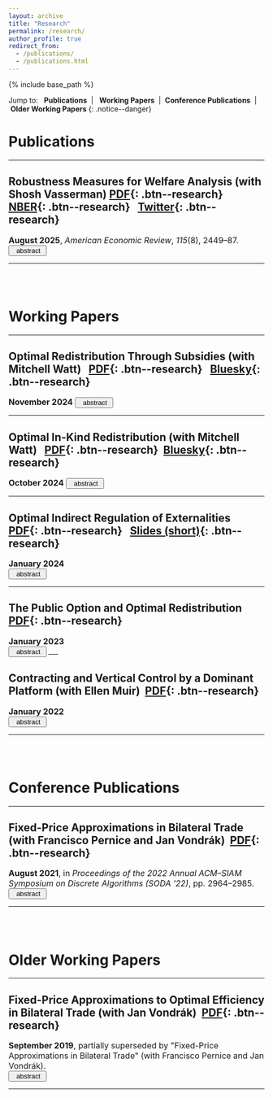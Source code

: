 ```yaml
---
layout: archive
title: "Research"
permalink: /research/
author_profile: true
redirect_from: 
  - /publications/
  - /publications.html
---
```


{% include base_path %}

Jump to: &nbsp; <a href="#publications" style="text-decoration:none"><b>Publications</b></a>&nbsp; \| &nbsp; <a href="#working-papers" style="text-decoration:none"><b>Working Papers</b></a>&nbsp; \| &nbsp;<a href="#conference-publications" style="text-decoration:none"><b>Conference Publications</b></a>&nbsp; \| &nbsp;<a href="#older-working-papers" style="text-decoration:none"><b>Older Working Papers</b></a>
{: .notice--danger}



# Publications
___

## <a href="https://doi.org/10.1257/aer.20220673" style="text-decoration:none">Robustness Measures for Welfare Analysis</a> (with <a href="https://shoshanavasserman.com/" style="text-decoration:none">Shosh Vasserman</a>) [PDF](/files/RMWA.pdf){: .btn--research} &nbsp; [NBER](https://www.nber.org/papers/w29656){: .btn--research} &nbsp; [Twitter](https://threadreaderapp.com/thread/1951060540421472709.html){: .btn--research}

<font size="3">
<b>August 2025</b>, <em>American Economic Review</em>, <em>115</em>(8), 2449–87.<br>
</font>

<BUTTON ID="abstract_rmwa_show" CLASS="btn" ONCLICK="document.getElementById('abstract_rmwa_show').style.display='none'; document.getElementById('abstract_rmwa_hide').style.display='block'; document.getElementById('abstract_rmwa').style.display='block'">
<i class="fa fa-list-alt" aria-hidden="true"></i>&nbsp; abstract&nbsp;  <i class="fa fa-angle-double-down" aria-hidden="true"></i>
</BUTTON>
<BUTTON ID="abstract_rmwa_hide" CLASS="btn" STYLE="display:none" ONCLICK=" document.getElementById('abstract_rmwa_show').style.display='block'; document.getElementById('abstract_rmwa_hide').style.display='none'; document.getElementById('abstract_rmwa').style.display='none'">
<i class="fa fa-list-alt" aria-hidden="true"></i>&nbsp; abstract&nbsp;  <i class="fa fa fa-angle-double-up" aria-hidden="true"></i>
</BUTTON>

<DIV ID="abstract_rmwa" STYLE="display:none">
<font size="3">
Economists routinely make functional form assumptions on demand curves to derive welfare conclusions. How sensitive are these conclusions to such assumptions? In this paper, we develop robustness measures that quantify the extent to which the true demand curve must deviate from common functional form assumptions in order to overturn a welfare conclusion. We parametrize this variability in terms of the gradient and curvature of the demand curve. By leveraging tools from information design, we show that our measures are easy to compute. Our measures are also flexible and easy to use, as we illustrate through empirical applications.</font>
</DIV> 

___

<br><br>

# Working Papers

___

## <a href="/files/ORTS.pdf" style="text-decoration:none">Optimal Redistribution Through Subsidies</a> (with <a href="https://www.mitchellwatt.com/" style="text-decoration:none">Mitchell Watt</a>) &nbsp; [PDF](/files/ORTS.pdf){: .btn--research} &nbsp; [Bluesky](https://skyview.social/?url=https://bsky.app/profile/did:plc:qumez67qtaucaiqg2g72fylx/post/3lcgbmgodm22i&viewtype=unroll){: .btn--research} 

<font size="3">
<b>November 2024</b>
</font>

<BUTTON ID="abstract_orts_show" CLASS="btn" ONCLICK="document.getElementById('abstract_orts_show').style.display='none'; document.getElementById('abstract_orts_hide').style.display='block'; document.getElementById('abstract_orts').style.display='block'">
<i class="fa fa-list-alt" aria-hidden="true"></i>&nbsp; abstract&nbsp;  <i class="fa fa-angle-double-down" aria-hidden="true"></i>
</BUTTON>
<BUTTON ID="abstract_orts_hide" CLASS="btn" STYLE="display:none" ONCLICK=" document.getElementById('abstract_orts_show').style.display='block'; document.getElementById('abstract_orts_hide').style.display='none'; document.getElementById('abstract_orts').style.display='none'">
<i class="fa fa-list-alt" aria-hidden="true"></i>&nbsp; abstract&nbsp;  <i class="fa fa fa-angle-double-up" aria-hidden="true"></i>
</BUTTON>

<DIV ID="abstract_orts" STYLE="display:none">
<font size="3">
In this paper, we develop a model of redistribution where a social planner, seeking to maximize weighted total surplus, can subsidize consumers who participate in a private market. We identify when subsidies can strictly improve upon the laissez-faire outcome, which depends on the correlation between consumers’ demand and need. We characterize the optimal nonlinear subsidy by quantifying when—and for which units of the good—the social planner uses a full subsidy (i.e., free provision) rather than a partial subsidy or no subsidy. Our findings provide justifications for (i) free provision of a baseline quantity and (ii) subsidizing goods for which demand and need are positively correlated.</font>
</DIV> 

___

## <a href="https://arxiv.org/abs/2409.06112" style="text-decoration:none">Optimal In-Kind Redistribution</a> (with <a href="https://www.mitchellwatt.com/" style="text-decoration:none">Mitchell Watt</a>) &nbsp; [PDF](/files/OIKR.pdf){: .btn--research}&nbsp; [Bluesky](https://skyview.social/?url=https://bsky.app/profile/did:plc:qumez67qtaucaiqg2g72fylx/post/3lcgbmgodm22i&viewtype=unroll){: .btn--research}

<font size="3">
<b>October 2024</b>
</font>

<BUTTON ID="abstract_oikr_show" CLASS="btn" ONCLICK="document.getElementById('abstract_oikr_show').style.display='none'; document.getElementById('abstract_oikr_hide').style.display='block'; document.getElementById('abstract_oikr').style.display='block'">
<i class="fa fa-list-alt" aria-hidden="true"></i>&nbsp; abstract&nbsp;  <i class="fa fa-angle-double-down" aria-hidden="true"></i>
</BUTTON>
<BUTTON ID="abstract_oikr_hide" CLASS="btn" STYLE="display:none" ONCLICK=" document.getElementById('abstract_oikr_show').style.display='block'; document.getElementById('abstract_oikr_hide').style.display='none'; document.getElementById('abstract_oikr').style.display='none'">
<i class="fa fa-list-alt" aria-hidden="true"></i>&nbsp; abstract&nbsp;  <i class="fa fa fa-angle-double-up" aria-hidden="true"></i>
</BUTTON>

<DIV ID="abstract_oikr" STYLE="display:none">
<font size="3">
This paper develops a model of in-kind redistribution where consumers participate in either a private market or a government-designed program, but not both.  We characterize when a social planner, seeking to maximize weighted total surplus, can strictly improve upon the laissez-faire outcome.  We show that the optimal mechanism consists of three components: a public option, nonlinear subsidies, and laissez-faire consumption.  We quantify the resulting distortions and relate them to the correlation between consumer demand and welfare weights.  Our findings reveal that while private market access constrains the social planner's ability to redistribute, it also strengthens the rationale for non-market allocations.</font>
</DIV>

___

## <a href="https://papers.ssrn.com/sol3/papers.cfm?abstract_id=3586050" style="text-decoration:none">Optimal Indirect Regulation of Externalities</a>&nbsp; [PDF](/files/indirect.pdf){: .btn--research} &nbsp; [Slides (short)](/files/OIRE_talk_short.pdf){: .btn--research}

<font size="3">
<b>January 2024</b><br>
</font>

<BUTTON ID="abstract_oire_show" CLASS="btn" ONCLICK="document.getElementById('abstract_oire_show').style.display='none'; document.getElementById('abstract_oire_hide').style.display='block'; document.getElementById('abstract_oire').style.display='block'">
<i class="fa fa-list-alt" aria-hidden="true"></i>&nbsp; abstract&nbsp;  <i class="fa fa-angle-double-down" aria-hidden="true"></i>
</BUTTON>
<BUTTON ID="abstract_oire_hide" CLASS="btn" STYLE="display:none" ONCLICK=" document.getElementById('abstract_oire_show').style.display='block'; document.getElementById('abstract_oire_hide').style.display='none'; document.getElementById('abstract_oire').style.display='none'">
<i class="fa fa-list-alt" aria-hidden="true"></i>&nbsp; abstract&nbsp;  <i class="fa fa fa-angle-double-up" aria-hidden="true"></i>
</BUTTON>

<DIV ID="abstract_oire" STYLE="display:none">
<font size="3">
This paper studies the regulation of a good that generates different amounts of an externality on consumption.  Direct taxation of the externality is assumed to be infeasible; instead, the good itself is taxed to indirectly regulate the externality.  I show that the deadweight loss due to any nonlinear tax on the good is equal to the Bregman divergence between the allocation that the tax induces and the first-best allocation.  This yields a regression-based method to derive the deadweight loss-minimizing tax.  I use this method to show that quantity controls, such as bans and mandates, can be optimal.  I quantify the welfare gains of using a nonlinear tax over a linear tax.  Finally, I illustrate policy implications by applying my results to the taxation of vehicle miles traveled to regulate automobile externalities.</font>
</DIV> 

___

## <a href="/files/jmp.pdf" style="text-decoration:none">The Public Option and Optimal Redistribution</a>&nbsp; [PDF](/files/jmp.pdf){: .btn--research}

<font size="3">
<b>January 2023</b><br>
</font>

<BUTTON ID="abstract_poor_show" CLASS="btn" ONCLICK="document.getElementById('abstract_poor_show').style.display='none'; document.getElementById('abstract_poor_hide').style.display='block'; document.getElementById('abstract_poor').style.display='block'">
<i class="fa fa-list-alt" aria-hidden="true"></i>&nbsp; abstract&nbsp;  <i class="fa fa-angle-double-down" aria-hidden="true"></i>
</BUTTON>
<BUTTON ID="abstract_poor_hide" CLASS="btn" STYLE="display:none" ONCLICK=" document.getElementById('abstract_poor_show').style.display='block'; document.getElementById('abstract_poor_hide').style.display='none'; document.getElementById('abstract_poor').style.display='none'">
<i class="fa fa-list-alt" aria-hidden="true"></i>&nbsp; abstract&nbsp;  <i class="fa fa fa-angle-double-up" aria-hidden="true"></i>
</BUTTON>

<DIV ID="abstract_poor" STYLE="display:none">
<font size="3">
This paper examines how the equilibrium effects of a public option on the private market impact its optimal design. I develop a model in which a policymaker can choose the quality and allocation of the public option, which affect the prices of private goods (and vice versa) in equilibrium. I demonstrate how these equilibrium effects change both the optimal quality and optimal allocation: they create new incentives to distort quality in either direction depending on the policymaker's redistributive objective and provide a new justification for rationing the public option rather than using market-clearing prices. Finally, I show how my results can accommodate additional frictions in the private market and additional policy instruments.
</font>
</DIV> 
___

## <a href="/files/contracting.pdf" style="text-decoration:none">Contracting and Vertical Control by a Dominant Platform</a> (with <a href="https://ellenmuir.net/" style="text-decoration:none">Ellen Muir</a>)&nbsp; [PDF](/files/contracting.pdf){: .btn--research}

<font size="3">
<b>January 2022</b><br>
</font>

<BUTTON ID="abstract_cvcd_show" CLASS="btn" ONCLICK="document.getElementById('abstract_cvcd_show').style.display='none'; document.getElementById('abstract_cvcd_hide').style.display='block'; document.getElementById('abstract_cvcd').style.display='block'">
<i class="fa fa-list-alt" aria-hidden="true"></i>&nbsp; abstract&nbsp;  <i class="fa fa-angle-double-down" aria-hidden="true"></i>
</BUTTON>
<BUTTON ID="abstract_cvcd_hide" CLASS="btn" STYLE="display:none" ONCLICK=" document.getElementById('abstract_cvcd_show').style.display='block'; document.getElementById('abstract_cvcd_hide').style.display='none'; document.getElementById('abstract_cvcd').style.display='none'">
<i class="fa fa-list-alt" aria-hidden="true"></i>&nbsp; abstract&nbsp;  <i class="fa fa fa-angle-double-up" aria-hidden="true"></i>
</BUTTON>

<DIV ID="abstract_cvcd" STYLE="display:none">
<font size="3">
We study a platform that sells productive inputs (such as e-commerce and distribution services) to a fringe of producers in an upstream market, while also selling its own output in the corresponding downstream market. The platform faces a tradeoff: any output that it sells downstream increases competition with the fringe of producers and lowers the downstream price, which in turn reduces demand for the platform’s productive inputs and decreases upstream revenue. Adopting a mechanism design approach, we characterize the optimal menu of contracts the platform offers in the upstream market. These contracts involve price discrimination in the form of nonlinear pricing and quantity discounts. If the platform is a monopoly in the upstream market, then we show that the tradeoff always resolves in favor of consumers and at the expense of producers. However, if the platform faces competition in the upstream market, then it has an incentive to undermine this competition by engaging in activities, such as “killer” acquisitions and exclusive dealing, that harm both consumers and producers. 
</font>
</DIV> 

___

<br><br>

# Conference Publications
___

## <a href="https://arxiv.org/pdf/2107.14327.pdf" style="text-decoration:none">Fixed-Price Approximations in Bilateral Trade</a> (with Francisco Pernice and <a href="https://theory.stanford.edu/~jvondrak/" style="text-decoration:none">Jan Vondr&aacute;k</a>)&nbsp; [PDF](/files/bt.pdf){: .btn--research}

<font size="3">
<b>August 2021</b>, in <em>Proceedings of the 2022 Annual ACM–SIAM Symposium on Discrete Algorithms (SODA '22)</em>, pp. 2964–2985.<br>
</font>

<BUTTON ID="abstract_fpab_show" CLASS="btn" ONCLICK="document.getElementById('abstract_fpab_show').style.display='none'; document.getElementById('abstract_fpab_hide').style.display='block'; document.getElementById('abstract_fpab').style.display='block'">
<i class="fa fa-list-alt" aria-hidden="true"></i>&nbsp; abstract&nbsp;  <i class="fa fa-angle-double-down" aria-hidden="true"></i>
</BUTTON>
<BUTTON ID="abstract_fpab_hide" CLASS="btn" STYLE="display:none" ONCLICK=" document.getElementById('abstract_fpab_show').style.display='block'; document.getElementById('abstract_fpab_hide').style.display='none'; document.getElementById('abstract_fpab').style.display='none'">
<i class="fa fa-list-alt" aria-hidden="true"></i>&nbsp; abstract&nbsp;  <i class="fa fa fa-angle-double-up" aria-hidden="true"></i>
</BUTTON>

<DIV ID="abstract_fpab" STYLE="display:none">
<font size="3">
We consider the bilateral trade problem, in which two agents trade a single indivisible item. It is known that the only dominant-strategy truthful mechanism is the fixed-price mechanism: given commonly known distributions of the buyer's value $B$ and the seller's value $S$, a price $p$ is offered to both agents and trade occurs if $S \leq p \leq B$. The objective is to maximize either expected welfare, $\mathbb{E}\!\left[S + (B-S) \mathbf{1}_{S \leq p \leq B}\right]$, or expected gains from trade, $\mathbb{E}\!\left[(B-S) \mathbf{1}_{S \leq p \leq B}\right]$. <br><br>
We improve the approximation ratios for several welfare maximization variants of this problem. When the agents' distributions are identical, we show that the optimal approximation ratio for welfare is $(2+\sqrt{2})/4$. With just one prior sample from the common distribution, we show that a $3/4$-approximation to welfare is achievable. When agents' distributions are not required to be identical, we show that a previously best-known $(1-1/e)$-approximation can be strictly improved, but $1-1/e$ is optimal if only the seller's distribution is known. 
</font>
</DIV> 

___

<br><br>

# Older Working Papers
___

## <a href="https://papers.ssrn.com/sol3/papers.cfm?abstract_id=3460336" style="text-decoration:none">Fixed-Price Approximations to Optimal Efficiency in Bilateral Trade</a> (with <a href="https://theory.stanford.edu/~jvondrak/" style="text-decoration:none">Jan Vondr&aacute;k</a>)&nbsp; [PDF](/files/fp.pdf){: .btn--research}

<font size="3">
<b>September 2019</b>, partially superseded by "Fixed-Price Approximations in Bilateral Trade" (with Francisco Pernice and Jan Vondr&aacute;k).<br>
</font>

<BUTTON ID="abstract_fpao_show" CLASS="btn" ONCLICK="document.getElementById('abstract_fpao_show').style.display='none'; document.getElementById('abstract_fpao_hide').style.display='block'; document.getElementById('abstract_fpao').style.display='block'">
<i class="fa fa-list-alt" aria-hidden="true"></i>&nbsp; abstract&nbsp;  <i class="fa fa-angle-double-down" aria-hidden="true"></i>
</BUTTON>
<BUTTON ID="abstract_fpao_hide" CLASS="btn" STYLE="display:none" ONCLICK=" document.getElementById('abstract_fpao_show').style.display='block'; document.getElementById('abstract_fpao_hide').style.display='none'; document.getElementById('abstract_fpao').style.display='none'">
<i class="fa fa-list-alt" aria-hidden="true"></i>&nbsp; abstract&nbsp;  <i class="fa fa fa-angle-double-up" aria-hidden="true"></i>
</BUTTON>

<DIV ID="abstract_fpao" STYLE="display:none">
<font size="3">
This paper studies fixed-price mechanisms in bilateral trade with ex ante symmetric agents. We show that the optimal price is particularly simple: it is exactly equal to the mean of the agents’ distribution. The optimal price guarantees a worst-case performance of at least 1/2 of the first-best gains from trade, regardless of the agents’ distribution. We also show that the worst-case performance improves as the number of agents increases, and is robust to various extensions. Our results offer an explanation for the widespread use of fixed-price mechanisms for size discovery, such as in workup mechanisms and dark pools.
</font>
</DIV> 

___